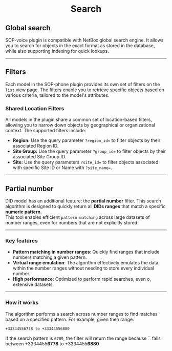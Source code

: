 <h1 align="center">
    Search<br>
</h1>

## Global search

SOP-voice plugin is compatible with NetBox global search engine. It allows you to search for objects in the exact format as stored in the database, while also supporting indexing for quick lookups.

---

## Filters

Each model in the SOP-phone plugin provides its own set of filters on the `list` view page. The filters enable you to retrieve specific objects based on various criteria, tailored to the model's attributes.

### Shared Location Filters

All models in the plugin share a common set of location-based filters, allowing you to narrow down objects by geographical or organizational context. The supported filters include:

- **Region:** Use the query parameter `?region_id=` to filter objects by their associated Region ID.
- **Site Group:** Use the query parameter `?group_id=` to filter objects by their associated Site Group ID.
- **Site:** Use the query parameters `?site_id=` to filter objects associated with specific Site ID or Name with `?site_name=`.

---

## Partial number

DID model has an additional feature: the **partial number** filter. This search algorithm is designed to quickly return all **DIDs ranges** that match a specific **numeric pattern**.<br>
This tool enables efficient `pattern matching` across large datasets of number ranges, even for numbers that are not explicitly stored.

---

### Key features

- **Pattern matching in number ranges**: Quickly find ranges that include numbers matching a given pattern.
- **Virtual range emulation**: The algorithm effectively emulates the data within the number ranges without needing to store every individual number.
- **High performance**: Optimized to perform rapid searches, even o, extensive datasets.

---

### How it works

The algorithm performs a search across number ranges to find matches based on a specified pattern. For example, given then range:

```plaintext
+33344556778 to +33344556880
```

If the search pattern is `6789`, the filter will return the range because `` falls between +3334455**6778** to +3334455**6880**
